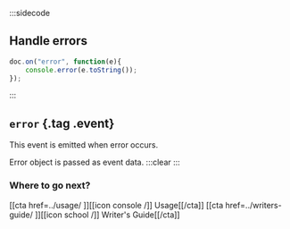 :::sidecode
## Handle errors

```javascript
doc.on("error", function(e){
	console.error(e.toString());
});
```
:::

## `error` {.tag .event}

This event is emitted when error occurs.

Error object is passed as event data.
:::clear :::

### Where to go next?

[[cta href=../usage/ ]][[icon console /]] Usage[[/cta]] [[cta href=../writers-guide/ ]][[icon school /]] Writer's Guide[[/cta]]